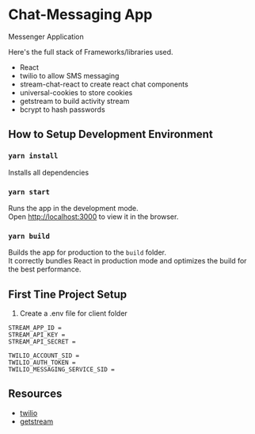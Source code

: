 # Chat-Messaging App

Messenger Application

Here's the full stack of Frameworks/libraries used.

* React
* twilio to allow SMS messaging 
* stream-chat-react to create react chat components 
* universal-cookies to store cookies 
* getstream to build activity stream 
* bcrypt to hash passwords






## How to Setup Development Environment 

### `yarn install`
Installs all dependencies 

### `yarn start`

Runs the app in the development mode.\
Open [http://localhost:3000](http://localhost:3000) to view it in the browser.


### `yarn build`

Builds the app for production to the `build` folder.\
It correctly bundles React in production mode and optimizes the build for the best performance.




## First Tine Project Setup

1. Create a .env file for client folder 

```
STREAM_APP_ID = 
STREAM_API_KEY = 
STREAM_API_SECRET = 

TWILIO_ACCOUNT_SID = 
TWILIO_AUTH_TOKEN = 
TWILIO_MESSAGING_SERVICE_SID = 
```

## Resources 

* [twilio](https://www.twilio.com/)
* [getstream](https://getstream.io/activity-feeds/)



